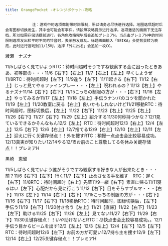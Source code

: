 ```yaml
---
title: OrangePocket -オレンジポケット-攻略
---
```


                注：游戏中的选项都附带时间限制，所以请务必尽快进行选择。地图选项超时后会有图标切换发生，其中也可能会有事件，请按照攻略提示进行选择。选项激活的画面下无法存档，所以如需存储请提前进行。各角色攻略完毕后会追加プレミアH。当点击プレミアH中的时间限制选项发出和平时不同的铃音时，表示触发成功。标题画面输入「SEIKA」会使背景转为晚霞，此时进行游戏到11/15时，选择「外に出る」会追加一枚CG。

綾瀬　ナズナ

11/5しばらく見ていようRTC：待时间超时そうですね観察する金に困ったときああ、初等部の・・・11/6【右下】【右上】11/7【右上】【左上】早くしようぜ11/8RTC：待时间超时【左下】11/9違う【左下】11/11起きる【右下】11/12【右上】じっと見てやるファインプレー・・・【左上】呪われるの？11/13【右上】やるナズナ11/14【右下】【右下】11/15こっちの制服の方が・・・【右下】11/16【左上】やってみるか11/17【左上】11/18【左上】手伝うナンパのコツを聞かれた11/19【左上】11/20教室に戻る【右上】良いかもしれないけど11/21移動RTC：待时间超时，图标切换后，【左上】11/22【右下】11/23【右上】11/25【右上】11/26【右下】11/27【右下】11/29【左上】紹介する11/30何秒持つかな？12/1見ているできるかそんなもん12/2【左上】RTC：待时间超时12/3【右上】12/4【左上】12/5【右下】12/6【右上】12/7捨てる12/9【右上】12/10【左上】12/11【左上】迎えに行く关键存储点！！外を捜すRTC：稍慢一点点击会比较容易成功。12/13真実が知りたい12/14やる12/15お前のこと尊敬してる冬休み关键存储点！！プレミアH

黒崎　恵留

11/5しばらく見ていよう誰がそうですね観察する好きな人が出来たとき・・・前？11/6【右下】【左下】行く11/7【左下】止めさせる手を離す　RTC：遅く【右下】11/8RTC：待时间超时【右上】先輩11/9一緒【右下】素直に帰る11/11寝るはい【左下】心配だから見に行こう11/12【右下】目をそらすブルマ・・・【右下】11/13【左下】11/14【右下】【右下】11/15こっちの制服の方が・・・【右下】11/16【右下】11/17【右下】11/18移動RTC：待时间超时，图标切换后，【左下】手伝う11/19【右下】11/20付き合う【左上】11/21【直帰】11/22【右下】11/23【左下】助ける11/25【右下】11/26【左上】見てない11/27【右下】11/29【右下】11/30关键存储点！！いや助けないとRTC：尽快点击会比较容易成功。。12/1手伝う目からビームを出す12/2【左上】12/3【左上】12/4【左下】12/5【左下】RTC：待时间超时12/6【左下】お前の方が可愛い12/7持ち主を捜す12/9【左下】12/14【右上】12/25关键存储点！！プレミアH


              
